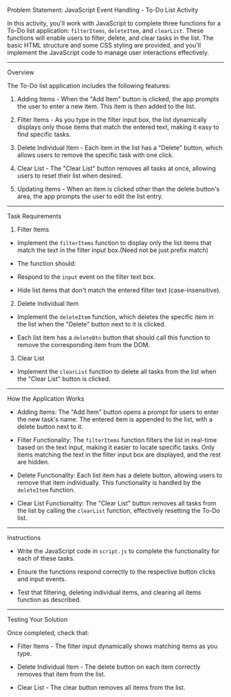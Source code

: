 Problem Statement: JavaScript Event Handling - To-Do List Activity


In this activity, you'll work with JavaScript to complete three functions for a To-Do list application: `filterItems`, `deleteItem`, and `clearList`. These functions will enable users to filter, delete, and clear tasks in the list. The basic HTML structure and some CSS styling are provided, and you'll implement the JavaScript code to manage user interactions effectively.


---


Overview


The To-Do list application includes the following features:

1. Adding Items - When the "Add Item" button is clicked, the app prompts the user to enter a new item. This item is then added to the list.

2. Filter Items - As you type in the filter input box, the list dynamically displays only those items that match the entered text, making it easy to find specific tasks.

3. Delete Individual Item - Each item in the list has a "Delete" button, which allows users to remove the specific task with one click.

4. Clear List - The "Clear List" button removes all tasks at once, allowing users to reset their list when desired.

1. Updating Items - When an item is clicked other than the delete button's area, the app prompts the user to edit the list entry.

---


Task Requirements


1. Filter Items

- Implement the `filterItems` function to display only the list items that match the text in the filter input box.(Need not be just prefix match)

- The function should:

- Respond to the `input` event on the filter text box.

- Hide list items that don't match the entered filter text (case-insensitive).


2. Delete Individual Item

- Implement the `deleteItem` function, which deletes the specific item in the list when the "Delete" button next to it is clicked.

- Each list item has a `deleteBtn` button that should call this function to remove the corresponding item from the DOM.


3. Clear List

- Implement the `clearList` function to delete all tasks from the list when the "Clear List" button is clicked.


---


How the Application Works


- Adding Items: The "Add Item" button opens a prompt for users to enter the new task's name. The entered item is appended to the list, with a delete button next to it.


- Filter Functionality: The `filterItems` function filters the list in real-time based on the text input, making it easier to locate specific tasks. Only items matching the text in the filter input box are displayed, and the rest are hidden.


- Delete Functionality: Each list item has a delete button, allowing users to remove that item individually. This functionality is handled by the `deleteItem` function.


- Clear List Functionality: The "Clear List" button removes all tasks from the list by calling the `clearList` function, effectively resetting the To-Do list.


---


Instructions


- Write the JavaScript code in `script.js` to complete the functionality for each of these tasks.

- Ensure the functions respond correctly to the respective button clicks and input events.

- Test that filtering, deleting individual items, and clearing all items function as described.


---


Testing Your Solution


Once completed, check that:

- Filter Items - The filter input dynamically shows matching items as you type.

- Delete Individual Item - The delete button on each item correctly removes that item from the list.

- Clear List - The clear button removes all items from the list.